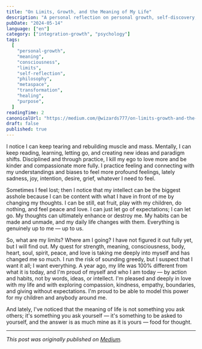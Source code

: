 ```yaml
---
title: "On Limits, Growth, and the Meaning of My Life"
description: "A personal reflection on personal growth, self-discovery, and finding meaning in life through continuous learning and emotional development."
pubDate: "2024-05-14"
language: ["en"]
category: ["integration-growth", "psychology"]
tags:
  [
    "personal-growth",
    "meaning",
    "consciousness",
    "limits",
    "self-reflection",
    "philosophy",
    "metaspace",
    "transformation",
    "healing",
    "purpose",
  ]
readingTime: 2
canonicalUrl: "https://medium.com/@wizards777/on-limits-growth-and-the-meaning-of-my-life-77b24178018c"
draft: false
published: true
---
```


I notice I can keep tearing and rebuilding muscle and mass. Mentally, I can keep reading, learning, letting go, and creating new ideas and paradigm shifts. Disciplined and through practice, I kill my ego to love more and be kinder and compassionate more fully. I practice feeling and connecting with my understandings and biases to feel more profound feelings, lately sadness, joy, intention, desire, grief, whatever I need to feel.

Sometimes I feel lost; then I notice that my intellect can be the biggest asshole because I can be content with what I have in front of me by changing my thoughts. I can be still, eat fruit, play with my children, do nothing, and feel peace and love. I can just let go of expectations; I can let go. My thoughts can ultimately enhance or destroy me. My habits can be made and unmade, and my daily life changes with them. Everything is genuinely up to me — up to us.

So, what are my limits? Where am I going? I have not figured it out fully yet, but I will find out. My quest for strength, meaning, consciousness, body, heart, soul, spirit, peace, and love is taking me deeply into myself and has changed me so much. I run the risk of sounding greedy, but I suspect that I want it all; I want everything. A year ago, my life was 100% different from what it is today, and I'm proud of myself and who I am today — by action and habits, not by words, ideas, or intellect. I'm pleased and deeply in love with my life and with exploring compassion, kindness, empathy, boundaries, and giving without expectations. I'm proud to be able to model this power for my children and anybody around me.

And lately, I've noticed that the meaning of life is not something you ask others; it's something you ask yourself — it's something to be asked to yourself, and the answer is as much mine as it is yours — food for thought.

---

_This post was originally published on [Medium](https://medium.com/@wizards777/on-limits-growth-and-the-meaning-of-my-life-77b24178018c)._
